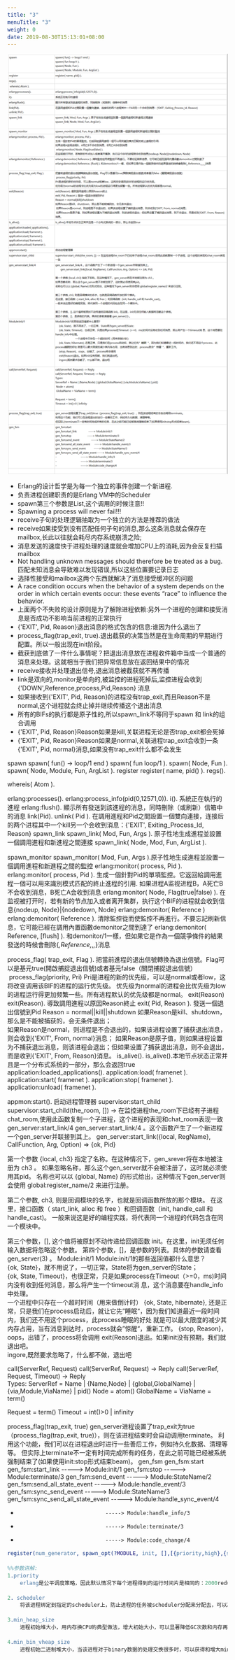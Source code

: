 ```yaml
---
title: "3"
menuTitle: "3"
weight: 0
date: 2019-08-30T15:13:01+08:00
---
```

![](../../images/screenshot_1534592012634.png)


* Erlang的设计哲学是为每一个独立的事件创建一个新进程.
* 负责进程创建职责的是Erlang VM中的Scheduler
* spawn第三个参数是List,这个调用的时候注意!!
* Spawning a process will never fail!!!
* receive子句的处理逻辑抽取为一个独立的方法是推荐的做法
* receive如果接受到没有匹配任何子句的消息,那么这条消息就会保存在mailbox,长此以往就会耗尽内存系统崩溃之险;
* 消息发送的速度快于进程处理的速度就会增加CPU上的消耗,因为会反复扫描mailbox
* Not handling unknown messages should therefore be treated as a bug. 匹配未知消息会导致难以发现错误,所以这些位置要记录日志
* 选择性接受和mailbox这两个东西就解决了消息接受缓冲区的问题
* A race condition occurs when the behavior of a system depends on the order in which certain events occur: these events “race” to influence the behavior.
* 上面两个不失败的设计原则是为了解除进程依赖:另外一个进程的创建和接受消息是否成功不影响当前进程的正常执行
* {'EXIT', Pid, Reason}退出消息的格式包含的信息:谁因为什么退出了
* process_flag(trap_exit, true).退出截获的决策当然是在生命周期的早期进行配置。所以一般出现在init阶段。
* 截获到底做了一件什么事情呢？把退出消息放在进程收件箱中当成一个普通的消息来处理。这就相当于我们把异常信息放在返回结果中的情况
* receive接收并处理退出信号,退出消息被截获就不再传播
* link是双向的,monitor是单向的,被监控的进程死掉后,监控进程会收到 {'DOWN',Reference,process,Pid,Reason} 消息
* 如果接收到{'EXIT', Pid, Reason}的进程没有trap_exit,而且Reason不是normal,这个进程就会终止掉并继续传播这个退出消息
* 所有的BIFs的执行都是原子性的,所以spawn_link不等同于spawn 和 link的组合调用
* {'EXIT', Pid, Reason}Reason如果是kill,关联进程无论是否trap_exit都会死掉
* {'EXIT', Pid, Reason}Reason如果是normal,关联进程trap_exit会收到一条{'EXIT', Pid, normal}消息,如果没有trap_exit什么都不会发生

spawn
spawn( fun() -> loop/1 end )
spawn( fun loop/1 ). 
spawn( Node, Fun ).  
spawn( Node, Module, Fun, ArgList ). 
register
register( name, pid() ). 
regs().

 whereis( Atom ). 

erlang:processes(). 
erlang:process_info(pid(0,12571,0)). 
i().
系統正在執行的進程
erlang:flush(). 
顯示所有發送到該進程的消息，同時刪除（或刷新）信箱中的消息
link(Pid). 
unlink( Pid ).
在調用進程和Pid之間設置一個雙向連接，连接后的两个进程其中一个kill另一个会收到消息：{'EXIT', Exiting_Process_Id, Reason} 
spawn_link
spawn_link( Mod, Fun, Args ). 原子性地生成進程並設置一個調用進程和新進程之間連接 
spawn_link( Node, Mod, Fun, ArgList ). 

spawn_monitor
spawn_monitor( Mod, Fun, Args ).原子性地生成進程並設置一個調用進程和新進程之間的監控 
erlang:monitor( process, Pid ).
erlang:monitor( process, Pid ). 
生成一個針對Pid的單項監控。它返回給調用進程一個可以用來識別模式匹配的終止進程的引用. 
如果进程A监视进程B，A死亡B不会收到消息，B死亡A会收到消息 
 erlang:monitor( Node, Flag(true|false) ). 
在监视被打开时，若有新的节点加入或者离开集群，执行这个BIF的进程就会收到信息{nodeup, Node}|{nodedown, Node} 
erlang:demonitor( Reference )
erlang:demonitor( Reference ). 清除監控從而使監控不再進行。不要忘記刷新信息，它可能已經在調用內置函數demonitor之間到達了 
erlang:demonitor( Reference, [flush] ). 和demonitor/1一樣，但如果它是作為一個競爭條件的結果發送的時候會刪除{_,Reference,_,_,_}消息 

process_flag( trap_exit, Flag ).
把當前進程的退出信號轉換為退出信號。Flag可以是基元true(開啟捕捉退出信號)或者基元false（關閉捕捉退出信號） 
 process_flag(priority, Pri) 
Pri是进程的新的优先级，可以是normal或者low，这将改变调用该BIF的进程的运行优先级。
优先级为normal的进程会比优先级为low的进程运行得更加频繁一些。所有进程默认的优先级都是normal。 
exit(Reason)
exit(Reason). 導致調用進程以原因Reason終止 
exit( Pid, Reason ). 發送一個退出信號到Pid 
Reason = normal||kill||shutdown 
如果Reason是kill、shutdown，那么是不能被捕获的，会无条件退出；  
 如果Reason是normal，则进程是不会退出的，如果该进程设置了捕获退出消息，则会收到{'EXIT', From, normal}消息； 
 如果Reason是原子值，则如果进程设置为不捕获退出消息，则该进程会退出；但如果设置了捕获退出消息，则不会退出，而是收到{'EXIT', From, Reason}消息。 
is_alive().
is_alive().本地节点状态正常并且是一个分布式系统的一部分，那么会返回true
application:loaded_applications(). 
application:load( framenet ). 
application:start( framenet ). 
application:stop( framenet ). 
application:unload( framenet ). 

appmon:start(). 
启动进程管理器 
supervisor:start_child
supervisor:start_child(the_room, []) -> 在监控进程the_room下已经有子进程chat_room,使用此函数复制一个子进程，这个进程的表现和chat_room表现一致
gen_server:start_link/4
gen_server:start_link/4 。这个函数产生了一个新进程一个gen_server并联接到其上。 
       gen_server:start_link({local, RegName}, CallFunction, Arg, Option) => {ok, Pid}   

第一个参数 {local, ch3} 指定了名称。在这种情况下，gen_srever将在本地被注册为 ch3 。 
如果忽略名称，那么这个gen_server就不会被注册了，这时就必须使用其pid。
名称也可以以 {global, Name} 的形式给出，这种情况下gen_server则会使用 global:register_name/2 来进行注册。 

第二个参数, ch3, 则是回调模块的名字，也就是回调函数所放的那个模块。 
在这里，接口函数（ start_link, alloc 和 free ）和回调函数（init, handle_call 和 handle_cast)。
一般来说这是好的编程实践，将代表同一个进程的代码包含在同一个模块中。 

第三个参数，[], 这个值将被原封不动传递给回调函数 init。在这里，init无须任何输入数据将忽略这个参数。 
第四个参数，[]，是参数的列表。具体的参数请查看 gen_server(3) 。
Module:init/1
Module:init/1的那些返回值都什么意思？  
     {ok, State}，就不用说了，一切正常，State将为gen_server的State；  
     {ok, State, Timeout}，也很正常，只是如果process在Timeout（>=0，ms)时间内没有收到任何消息，那么将产生一个timeout消 息，这个消息要在handle_info中处理。  
                           一个进程中只存在一个超时时间（用来做倒计时） 
     {ok, State, hibernate}, 还是正常，只是我们在process启动后，就让它先”睡眠“，因为我们知道最近一段时间内，我们还不用这个process，此process睡眠的好处 就是可以最大限度的减少其内存占用，当有消息到达时，process就会”惊醒“，重新工作。 
     {stop, Reason}，oops，出错了，process将会调用 
     exit(Reason)退出。如果init没有预期，我们就退出吧。  
     ingore,既然要求忽略了，什么都不做，退出吧 

call(ServerRef, Request)
call(ServerRef, Request) -> Reply 
call(ServerRef, Request, Timeout) -> Reply  
Types: 
ServerRef = Name | {Name,Node} | {global,GlobalName} | {via,Module,ViaName} | pid() 
 Node = atom() 
 GlobalName = ViaName = term() 
 
Request = term() 
Timeout = int()>0 | infinity 

process_flag(trap_exit, true)
gen_server进程设置了trap_exit为true（process_flag(trap_exit, true)），则在该进程结束时会自动调用terminate。
利用这个功能，我们可以在进程退出时进行一些善后工作，例如持久化数据、清理等等。
但实际上terminate不一定有时间完成所有的任务，在此之前可能已经被系统强制结束了(如果使用init:stop形式结束beam)。
gen_fsm
gen_fsm:start
gen_fsm:start_link                -----> Module:init/1
gen_fsm:stop                      -----> Module:terminate/3
gen_fsm:send_event                -----> Module:StateName/2
gen_fsm:send_all_state_event      -----> Module:handle_event/3
gen_fsm:sync_send_event           -----> Module:StateName/3
gen_fsm:sync_send_all_state_event -----> Module:handle_sync_event/4
-                                 -----> Module:handle_info/3
-                                 -----> Module:terminate/3
-                                 -----> Module:code_change/4


```erlang
register(num_generator, spawn_opt(?MODULE, init, [],[{priority,high},{scheduler,0},{min_heap_size, 65536 * 2},{min_bin_vheap_size,65536 * 2}])).

%%参数讲解:
1.priority 
	erlang是公平调度策略，因此默认情况下每个进程得到的运行时间片是相同的：2000reductions,但是对于我们的应用场景来说，这个进程应该是优先级较高的，需要得到更多的调度，因此设置为high,还可以设置为max,但是max是系统进程的预留优先级，用high即可

2. scheduler 
	将该进程绑定到指定的scheduler上，防止进程的任务被scheduler分配来分配去，可以减少CPU调用,注意这个和+sbt db是不同的，+sbt db是防治调度器的任务队列在CPU线程间跃迁，scheduler是为了防止进程在时间片切换过程中被分配给其它的调度器

3.min_heap_size
	进程初始堆大小，用内存换CPU的典型做法，增大初始大小，可以显著降低GC次数和内存再分配次数

4.min_bin_vheap_size
	进程初始二进制堆大小，当该进程对于binary数据的处理交换很多时，可以获得和增大min_heap_size一样的效果
```
